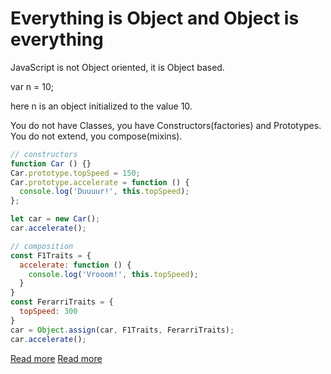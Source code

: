 # Everything is Object and Object is everything

JavaScript is not Object oriented, it is Object based.

var n = 10;

here n is an object initialized to the value 10.

You do not have Classes, you have Constructors(factories) and Prototypes.
You do not extend, you compose(mixins).

```js
// constructors
function Car () {}
Car.prototype.topSpeed = 150;
Car.prototype.accelerate = function () {
  console.log('Duuuur!', this.topSpeed);
};

let car = new Car();
car.accelerate();

// composition
const F1Traits = {
  accelerate: function () {
    console.log('Vrooom!', this.topSpeed);
  }
}
const FerarriTraits = {
  topSpeed: 300
}
car = Object.assign(car, F1Traits, FerarriTraits);
car.accelerate();
```

[Read more](http://dmitrysoshnikov.com/ecmascript/chapter-7-1-oop-general-theory/)
[Read more](https://javascript.info/object-oriented-programming)